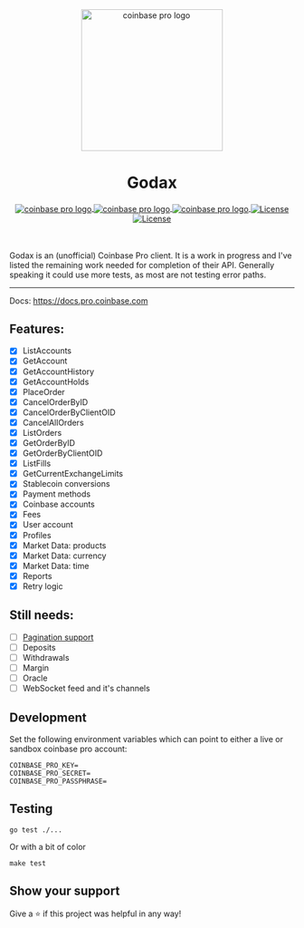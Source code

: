 <div align="center">
  <img src="coinbase_pro_logo.png" alt="coinbase pro logo" height="250" width="250" />
  <h1 align="center">Godax</h1>
  <a href="https://goreportcard.com/report/github.com/bradford-hamilton/godax">
    <img src="https://goreportcard.com/badge/github.com/bradford-hamilton/godax" alt="coinbase pro logo" align="center" />
  </a>
  <a href="https://godoc.org/github.com/bradford-hamilton/godax">
    <img src="https://godoc.org/github.com/bradford-hamilton/godax?status.svg" alt="coinbase pro logo" align="center" />
  </a>
  <a href="https://golang.org/dl">
    <img src="https://img.shields.io/badge/go-1.14.3-9cf.svg" alt="coinbase pro logo" align="center" />
  </a>
  <a href="https://codecov.io/gh/bradford-hamilton/godax">
    <img src="https://codecov.io/gh/bradford-hamilton/godax/branch/master/graph/badge.svg" alt="License" align="center">
  </a>
  <a href="https://github.com/bradford-hamilton/godax/blob/master/LICENSE">
    <img src="https://img.shields.io/badge/license-MIT-blue.svg" alt="License" align="center">
  </a>
</div>
<br />
<br />

Godax is an (unofficial) Coinbase Pro client. It is a work in progress and I've listed the remaining work needed for completion of their API. Generally speaking it could use more tests, as most are not testing error paths.
___

Docs:
https://docs.pro.coinbase.com

## Features:
- [x] ListAccounts
- [x] GetAccount
- [x] GetAccountHistory
- [x] GetAccountHolds
- [x] PlaceOrder
- [x] CancelOrderByID
- [x] CancelOrderByClientOID
- [x] CancelAllOrders
- [x] ListOrders
- [x] GetOrderByID
- [x] GetOrderByClientOID
- [x] ListFills
- [x] GetCurrentExchangeLimits
- [x] Stablecoin conversions
- [x] Payment methods
- [x] Coinbase accounts
- [x] Fees
- [x] User account
- [x] Profiles
- [x] Market Data: products
- [x] Market Data: currency
- [x] Market Data: time
- [x] Reports
- [x] Retry logic

## Still needs:
- [ ] [Pagination support](https://docs.pro.coinbase.com/#pagination)
- [ ] Deposits
- [ ] Withdrawals
- [ ] Margin
- [ ] Oracle
- [ ] WebSocket feed and it's channels

## Development
Set the following environment variables which can point to either a live or sandbox coinbase pro account:
```
COINBASE_PRO_KEY=
COINBASE_PRO_SECRET=
COINBASE_PRO_PASSPHRASE=
```

## Testing
```
go test ./...
```
Or with a bit of color
```
make test
```

## Show your support

Give a ⭐ if this project was helpful in any way!